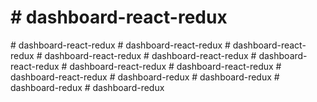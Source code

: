 # #   d a s h b o a r d - r e a c t - r e d u x  
 #   d a s h b o a r d - r e a c t - r e d u x  
 #   d a s h b o a r d - r e a c t - r e d u x  
 #   d a s h b o a r d - r e a c t - r e d u x  
 #   d a s h b o a r d - r e a c t - r e d u x  
 #   d a s h b o a r d - r e a c t - r e d u x  
 #   d a s h b o a r d - r e a c t - r e d u x  
 #   d a s h b o a r d - r e a c t - r e d u x  
 #   d a s h b o a r d - r e a c t - r e d u x  
 #   d a s h b o a r d - r e a c t - r e d u x  
 #   d a s h b o a r d - r e d u x  
 #   d a s h b o a r d - r e d u x  
 #   d a s h b o a r d - r e d u x  
 #   d a s h b o a r d - r e d u x  
 